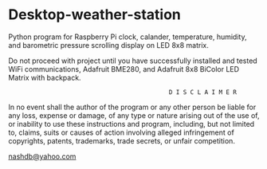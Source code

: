 # Desktop-weather-station
Python program for Raspberry Pi clock, calander, temperature, humidity, and barometric pressure scrolling display on LED 8x8 matrix.

Do not proceed with project until you have successfully installed and tested WiFi communications, Adafruit BME280, and Adafruit
8x8 BiColor LED Matrix with backpack.

                                                 D I S C L A I M E R

In no event shall the author of the program or any other person be liable for any loss, expense or damage, of any type or nature 
arising out of the use of, or inability to use these instructions and program, including, but not limited to, claims, suits or 
causes of action involving alleged infringement of copyrights, patents, trademarks, trade secrets, or unfair competition.

nashdb@yahoo.com
